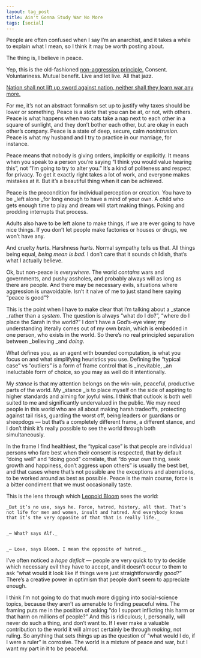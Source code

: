 ```yaml
---
layout: tag_post
title: Ain't Gonna Study War No More
tags: [social]
---
```


People are often confused when I say I’m an anarchist, and it takes a while to explain what I mean, so I think it may be worth posting about.

The thing is, I believe in peace.

Yep, this is the old-fashioned [non-aggression principle.](https://en.wikipedia.org/wiki/Non-aggression_principle)  Consent. Voluntariness. Mutual benefit. Live and let live. All that jazz.

[Nation shall not lift up sword against nation, neither shall they learn war any more. ](https://www.youtube.com/watch?v=YqXGAeybFYM)

For me, it’s not an abstract formalism set up to justify why taxes should be lower or something.  Peace is a _state_ that you can be at, or not, with others. Peace is what happens when two cats take a nap next to each other in a square of sunlight, and they don’t bother each other, but are okay in each other’s company. Peace is a state of deep, secure, calm _nonintrusion_.  Peace is what my husband and I try to practice in our marriage, for instance.

Peace means that nobody is giving orders, implicitly or explicitly. It means when you speak to a person you’re saying “I think you would value hearing this”, not “I’m going to try to alter you.”  It’s a kind of politeness and respect for privacy.  To get it exactly right takes a lot of work, and everyone makes mistakes at it.  But it’s a beautiful thing when it can be achieved.

Peace is the precondition for individual perception or creation. You have to be _left alone _for long enough to have a mind of your own. A child who gets enough time to play and dream will start making things. Poking and prodding interrupts that process.

Adults also have to be left alone to make things, if we are ever going to have nice things.  If you don’t let people make factories or houses or drugs, we won’t have any.

And cruelty _hurts_. Harshness _hurts_. Normal sympathy tells us that.  All things being equal, _being mean is bad._ I don’t care that it sounds childish, that’s what I actually believe.

Ok, but non-peace is _everywhere_. The world _contains_ wars and governments, and pushy assholes, and probably always will as long as there are people. And there may be necessary evils, situations where aggression is unavoidable. Isn’t it naive of me to just stand here saying “peace is good”?

This is the point when I have to make clear that I’m talking about a _stance _rather than a _system_.  The question is always “what do I do?”, “where do I place the Sarah in the world?”  I don’t have a God’s-eye view; my understanding literally comes out of my own brain, which is embedded in one person, who exists in the world.  So there’s no real principled separation between _believing _and _doing_.

What defines you, as an agent with bounded computation, is what you focus on and what simplifying heuristics you use. Defining the “typical case” vs “outliers” is a form of frame control that is _inevitable, _an ineluctable form of choice, so you may as well do it intentionally.

My _stance_ is that my attention belongs on the win-win, peaceful, productive parts of the world. My _stance _is to place myself on the side of aspiring to higher standards and aiming for joyful wins.  I think that outlook is both well suited to me and significantly undervalued in the public.  We may need people in this world who are all about making harsh tradeoffs, protecting against tail risks, guarding the worst off, being leaders or guardians or sheepdogs — but that’s a completely different frame, a different stance, and I don’t think it’s really possible to see the world through both simultaneously.

In the frame I find healthiest, the “typical case” is that people are individual persons who fare best when their consent is respected, that by default “doing well” and “doing good” correlate, that “do your own thing, seek growth and happiness, don’t aggress upon others” is usually the best bet, and that cases where that’s not possible are the exceptions and aberrations, to be worked around as best as possible.  Peace is the main course, force is a bitter condiment that we must occasionally taste.

This is the lens through which [Leopold Bloom](http://www.online-literature.com/james_joyce/ulysses/12/) sees the world:


    _But it’s no use, says he. Force, hatred, history, all that. That’s not life for men and women, insult and hatred. And everybody knows that it’s the very opposite of that that is really life._


    _— What? says Alf._


    _— Love, says Bloom. I mean the opposite of hatred._

I’ve often noticed a _hope deficit_ — people are very quick to try to decide which necessary evil they have to accept, and it doesn’t occur to them to ask “what would it look like if things were just straightforwardly _good_?”  There’s a creative power in optimism that people don’t seem to appreciate enough.

I think I’m not going to do that much more digging into social-science topics, because they aren’t as amenable to finding peaceful wins.  The framing puts me in the position of asking “do I support inflicting this harm or that harm on millions of people?”  And this is ridiculous; I, personally, will never do such a thing, and don’t want to.  If I ever make a valuable contribution to the world it will almost certainly be through _making_, not ruling. So anything that sets things up as the question of “what would I do, if I were a ruler” is corrosive.  The world is a mixture of peace and war, but I want my part in it to be peaceful.
